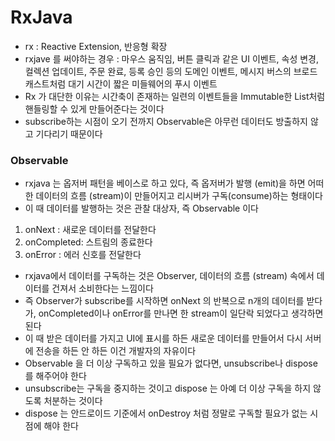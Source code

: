 # RxJava
* rx : Reactive Extension, 반응형 확장
* rxjave 를 써야하는 경우 : 마우스 움직임, 버튼 클릭과 같은 UI 이벤트, 속성 변경, 컬렉션 업데이트, 주문 완료, 등록 승인 등의 도메인 이벤트, 메시지 버스의 브로드캐스트처럼 대기 시간이 짧은 미들웨어의 푸시 이벤트
* Rx 가 대단한 이유는 시간축이 존재하는 일련의 이벤트들을 Immutable한 List처럼 핸들링할 수 있게 만들어준다는 것이다
* subscribe하는 시점이 오기 전까지 Observable은 아무런 데이터도 방출하지 않고 기다리기 때문이다

### Observable
* rxjava 는 옵저버 패턴을 베이스로 하고 있다, 즉 옵저버가 발행 (emit)을 하면 어떠한 데이터의 흐름 (stream)이 만들어지고 리시버가 구독(consume)하는 형태이다
* 이 때 데이터를 발행하는 것은 관찰 대상자, 즉 Observable 이다

1. onNext : 새로운 데이터를 전달한다
2. onCompleted: 스트림의 종료한다
3. onError : 에러 신호를 전달한다

* rxjava에서 데이터를 구독하는 것은 Observer, 데이터의 흐름 (stream) 속에서 데이터를 건져서 소비한다는 느낌이다
* 즉 Observer가 subscribe를 시작하면 onNext 의 반복으로 n개의 데이터를 받다가, onCompleted이나 onError를 만나면 한 stream이 일단락 되었다고 생각하면 된다
* 이 때 받은 데이터를 가지고 UI에 표시를 하든 새로운 데이터를 만들어서 다시 서버에 전송을 하든 안 하든 이건 개발자의 자유이다
* Observable 을 더 이상 구독하고 있을 필요가 없다면, unsubscribe나 dispose 를 해주어야 한다
* unsubscribe는 구독을 중지하는 것이고 dispose 는 아예 더 이상 구독을 하지 않도록 처분하는 것이다
* dispose 는 안드로이드 기준에서 onDestroy 처럼 정말로 구독할 필요가 없는 시점에 해야 한다